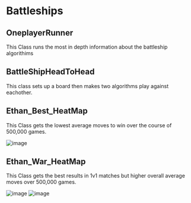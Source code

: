 # Battleships

## OneplayerRunner
This Class runs the most in depth information about the battleship algorithims 

## BattleShipHeadToHead
This class sets up a board then makes two algorithms play against eachother.

## Ethan_Best_HeatMap
This Class gets the lowest average moves to win over the course of 500,000 games.

![image](https://user-images.githubusercontent.com/59937544/221947319-338861b3-55f1-4e8d-8e95-80081269d126.png)

## Ethan_War_HeatMap
This Class gets the best results in 1v1 matches but higher overall average moves over 500,000 games.

![image](https://user-images.githubusercontent.com/59937544/221948243-fae97411-c5a6-41c3-a120-cf5789a133e2.png)
![image](https://user-images.githubusercontent.com/59937544/221953047-b970208d-4454-4379-852a-08b527b9000a.png)

